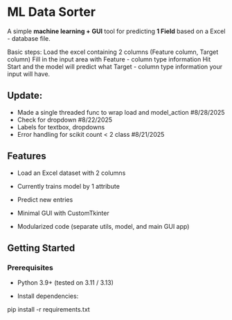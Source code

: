 # ML Data Sorter

A simple **machine learning + GUI** tool for predicting **1 Field** based on a Excel - database file.

Basic steps: Load the excel containing 2 columns (Feature column, Target column) Fill in the input area with Feature - column type information Hit Start and the model will predict what Target - column type information your input will have.

## Update:
- Made a single threaded func to wrap load and model_action #8/28/2025
- Check for dropdown #8/22/2025
- Labels for textbox, dropdowns
- Error handling for scikit count < 2 class #8/21/2025

## Features

- Load an Excel dataset with 2 columns

- Currently trains model by 1 attribute

- Predict new entries

- Minimal GUI with CustomTkinter

- Modularized code (separate utils, model, and main GUI app)

## Getting Started

### Prerequisites

- Python 3.9+ (tested on 3.11 / 3.13)

- Install dependencies:


pip install -r requirements.txt


